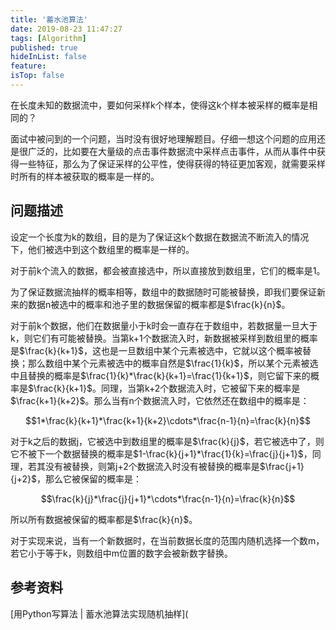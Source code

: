 ```yaml
---
title: '蓄水池算法'
date: 2019-08-23 11:47:27
tags: [Algorithm]
published: true
hideInList: false
feature: 
isTop: false
---
```

在长度未知的数据流中，要如何采样k个样本，使得这k个样本被采样的概率是相同的？

面试中被问到的一个问题，当时没有很好地理解题目。仔细一想这个问题的应用还是很广泛的，比如要在大量级的点击事件数据流中采样点击事件，从而从事件中获得一些特征，那么为了保证采样的公平性，使得获得的特征更加客观，就需要采样时所有的样本被获取的概率是一样的。

## 问题描述

设定一个长度为k的数组，目的是为了保证这k个数据在数据流不断流入的情况下，他们被选中到这个数组里的概率是一样的。

对于前k个流入的数据，都会被直接选中，所以直接放到数组里，它们的概率是1。

为了保证数据流抽样的概率相等，数组中的数据随时可能被替换，即我们要保证新来的数据n被选中的概率和池子里的数据保留的概率都是$\frac{k}{n}$。

对于前k个数据，他们在数据量小于k时会一直存在于数组中，若数据量一旦大于k，则它们有可能被替换。当第k+1个数据流入时，新数据被采样到数组里的概率是$\frac{k}{k+1}$，这也是一旦数组中某个元素被选中，它就以这个概率被替换；那么数组中某个元素被选中的概率自然是$\frac{1}{k}$，所以某个元素被选中且替换的概率是$\frac{1}{k}*\frac{k}{k+1}=\frac{1}{k+1}$，则它留下来的概率是$\frac{k}{k+1}$。同理，当第k+2个数据流入时，它被留下来的概率是$\frac{k+1}{k+2}$。那么当有n个数据流入时，它依然还在数组中的概率是：

$$1*\frac{k}{k+1}*\frac{k+1}{k+2}\cdots*\frac{n-1}{n}=\frac{k}{n}$$

对于k之后的数据j，它被选中到数组里的概率是$\frac{k}{j}$，若它被选中了，则它不被下一个数据替换的概率是$1-\frac{k}{j+1}*\frac{1}{k}=\frac{j}{j+1}$，同理，若其没有被替换，则第j+2个数据流入时没有被替换的概率是$\frac{j+1}{j+2}$，那么它被保留的概率是：

$$\frac{k}{j}*\frac{j}{j+1}*\cdots*\frac{n-1}{n}=\frac{k}{n}$$

所以所有数据被保留的概率都是$\frac{k}{n}$。

对于实现来说，当有一个新数据时，在当前数据长度的范围内随机选择一个数m，若它小于等于k，则数组中m位置的数字会被新数字替换。

## 参考资料

[用Python写算法 | 蓄水池算法实现随机抽样](
